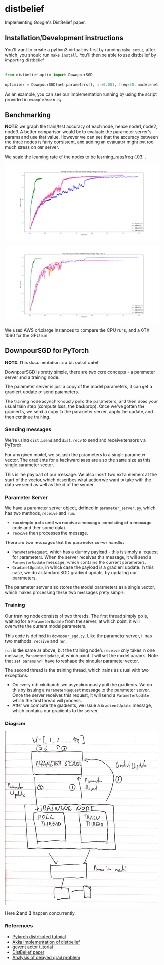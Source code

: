 # distbelief
Implementing Google's DistBelief paper.

## Installation/Development instructions

You'll want to create a python3 virtualenv first by running `make setup`, after which, you should run `make install`. 
You'll then be able to use distbelief by importing distbelief
```python 

from distbelief.optim import DownpourSGD

optimizer = DownpourSGD(net.parameters(), lr=0.001, freq=50, model=net)

```

As an example, you can see our implementation running by using the script provided in `example/main.py`.

## Benchmarking

**NOTE:** we graph the train/test accuracy of each node, hence node1, node2, node3. A better comparison would be to evaluate the parameter server's params and use that value.
However we can see that the accuracy between the three nodes is fairly consistent, and adding an evaluator might put too much stress on our server. 

We scale the learning rate of the nodes to be learning_rate/freq (.03) .

![train](/docs/train_time.png)

![test](/docs/test_time.png)

We used AWS c4.xlarge instances to compare the CPU runs, and a GTX 1060 for the GPU run.

## DownpourSGD for PyTorch

**NOTE**: This documentation is a bit out of date! 

DownpourSGD is pretty simple, there are two core concepts - a parameter server and a training node.

The parameter server is just a copy of the model parameters, it can get a gradient update or send parameters.

The training node asynchronously pulls the parameters, and then does your usual train step (compute loss, the backprop).
Once we've gotten the gradients, we send a copy to the parameter server, apply the update, and then continue training. 

### Sending messages

We're using `dist.isend` and `dist.recv` to send and receive tensors via PyTorch.

For any given model, we squash the parameters to a single parameter vector. The gradients for a backward pass are also the same size as this single parameter vector. 

This is the payload of our message. We also insert two extra element at the start of the vector, which describes what action we want to take with the data we send as well as the id of the sender.

### Parameter Server

We have a parameter server object, defined in `parameter_server.py`, which has two methods, `receive` and `run`.
- `run` simple polls until we receive a message (consisting of a message code and then some data). 
- `receive` then processes the message. 

There are two messages that the parameter server handles 
- `ParameterRequest`, which has a dummy payload - this is simply a request for parameters. When the server receives this message, it will send a `ParameterUpdate` message, which contains the current parameters. 
- `GradinetUpdate`, in which case the payload is a gradient update. In this case, we do a standard SGD gradient update, by updating our parameters. 

The parameter server also stores the model parameters as a single vector, which makes processing these two messages prety simple.

### Training

Our training node consists of two threads. The first thread simply polls, waiting for a `ParameterUpdate` from the server, at which point, it will overwrite the current model parameters. 

This code is defined in `downpour_sgd.py`. Like the parameter server, it has two methods, `receive` and `run`. 

`run` is the same as above, but the training node's `receive` only takes in one message, `ParameterUpdate`, at which point it will set the model params. Note that `set_params` will have to reshape the singular parameter vector. 

The second thread is the training thread, which trains as usual with two exceptions. 
- On every nth minibatch, we asynchronously pull the gradients. We do this by issuing a `ParameterRequest` message to the parameter server. Once the server receives this request, it will send a `ParameterUpdate` which the first thread will process. 
- After we compute the gradients, we issue a `GradientUpdate` message, which contains our gradients to the server. 

### Diagram

<img src="./docs/diagram.jpg" width="500">

Here **2** and **3** happen concurrently. 

### References
- [Pytorch distributed tutorial](http://pytorch.org/tutorials/intermediate/dist_tuto.html)
- [Akka implementation of distbelief](http://alexminnaar.com/implementing-the-distbelief-deep-neural-network-training-framework-with-akka.html)
- [gevent actor tutorial](http://sdiehl.github.io/gevent-tutorial/#actors)
- [DistBelief paper](https://static.googleusercontent.com/media/research.google.com/en//archive/large_deep_networks_nips2012.pdf)
- [Analysis of delayed grad problem](https://openreview.net/pdf?id=BJLSGcywG)
